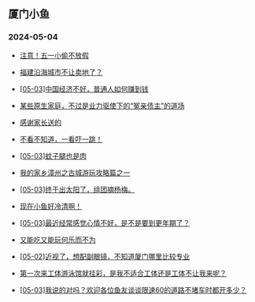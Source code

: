## 厦门小鱼 
### 2024-05-04

+ [注意！五一小偷不放假](http://bbs.xmfish.com/read-htm-tid-18184866.html)

+ [福建沿海城市不让卖地了？](http://bbs.xmfish.com/read-htm-tid-18184972.html)

+ [[05-03]中国经济不好，普通人如何赚到钱](http://bbs.xmfish.com/read-htm-tid-18184914.html)

+ [某些原生家庭，不过是业力驱使下的“冤亲债主”的道场](http://bbs.xmfish.com/read-htm-tid-18184869.html)

+ [感谢家长送的](http://bbs.xmfish.com/read-htm-tid-18184856.html)

+ [不看不知道，一看吓一跳！](http://bbs.xmfish.com/read-htm-tid-18184899.html)

+ [[05-03]蚊子腿也是肉](http://bbs.xmfish.com/read-htm-tid-18184884.html)

+ [我的家乡漳州之古城游玩攻略篇之一](http://bbs.xmfish.com/read-htm-tid-18184970.html)

+ [[05-03]终于出太阳了，组团摘杨梅。](http://bbs.xmfish.com/read-htm-tid-18184898.html)

+ [现在小鱼好冷清啊！](http://bbs.xmfish.com/read-htm-tid-18184962.html)

+ [[05-03]最近经常感觉心情不好，是不是要到更年期了？](http://bbs.xmfish.com/read-htm-tid-18184999.html)

+ [又能吃又能玩何乐而不为](http://bbs.xmfish.com/read-htm-tid-18184975.html)

+ [[05-02]近视了，想配副眼镜，不知道厦门哪里比较专业](http://bbs.xmfish.com/read-htm-tid-18184867.html)

+ [第一次来工体游泳馆就挂彩，是我不适合工体还是工体不让我来呢？](http://bbs.xmfish.com/read-htm-tid-18185022.html)

+ [[05-03]我说的对吗？欢迎各位鱼友谈谈限速60的道路不堵车时都开多少？](http://bbs.xmfish.com/read-htm-tid-18185008.html)

